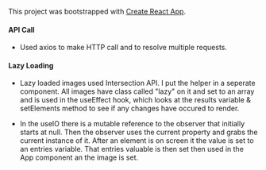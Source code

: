 This project was bootstrapped with [Create React App](https://github.com/facebook/create-react-app).

#### API Call

 * Used axios to make HTTP call and to resolve multiple requests.

#### Lazy Loading

 * Lazy loaded images used Intersection API. I put the helper in a seperate component. All images have class called "lazy" on it and set to an array and is used in the useEffect hook, which looks at the results variable & setElements method to see if any changes have occured to render.

 * In the useIO there is a mutable reference to the observer that initially starts at null. Then the observer uses the current property and grabs the current instance of it. After an element is on screen it the value is set to an entries variable. That entries valuable is then set then used in the App component an the image is set.
